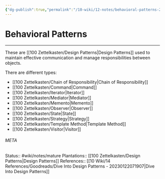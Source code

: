 ```yaml
---
{"dg-publish":true,"permalink":"/10-wiki/12-notes/behavioral-patterns-20230129065055/"}
---
```


# Behavioral Patterns
---
These are [[100 Zettelkasten/Design Patterns\|Design Patterns]] used to maintain effective communication and manage responsibilities between objects.

There are different types:
- [[100 Zettelkasten/Chain of Responsibility\|Chain of Responsibility]]
- [[100 Zettelkasten/Command\|Command]]
- [[100 Zettelkasten/Iterator\|Iterator]]
- [[100 Zettelkasten/Mediator\|Mediator]]
- [[100 Zettelkasten/Memento\|Memento]]
- [[100 Zettelkasten/Observer\|Observer]]
- [[100 Zettelkasten/State\|State]]
- [[100 Zettelkasten/Strategy\|Strategy]]
- [[100 Zettelkasten/Template Method\|Template Method]]
- [[100 Zettelkasten/Visitor\|Visitor]]




###### META
Status:: #wiki/notes/mature
Plantations:: [[100 Zettelkasten/Design Patterns\|Design Patterns]]
References:: [[10 Wiki/14 References/Goodreads/Dive Into Design Patterns - 20230122071907\|Dive Into Design Patterns]]
